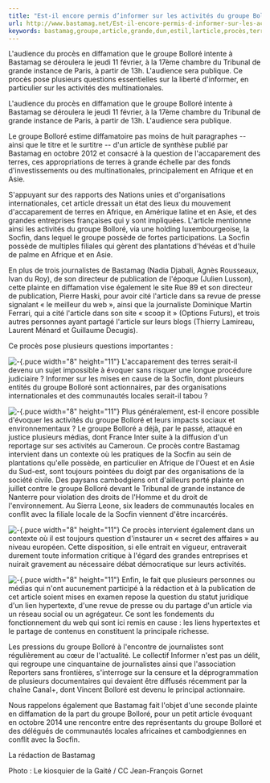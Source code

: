 ```yaml
---
title: "Est-il encore permis d’informer sur les activités du groupe Bolloré ?"
url: http://www.bastamag.net/Est-il-encore-permis-d-informer-sur-les-activites-du-groupe-Bollore
keywords: bastamag,groupe,article,grande,dun,estil,larticle,procès,terres,socfin,dinformer,bolloré,permis,activités
---
```

L'audience du procès en diffamation que le groupe Bolloré intente à Bastamag se déroulera le jeudi 11 février, à la 17ème chambre du Tribunal de grande instance de Paris, à partir de 13h. L'audience sera publique. Ce procès pose plusieurs questions essentielles sur la liberté d'informer, en particulier sur les activités des multinationales.

L'audience du procès en diffamation que le groupe Bolloré intente à Bastamag se déroulera le jeudi 11 février, à la 17ème chambre du Tribunal de grande instance de Paris, à partir de 13h. L'audience sera publique.

Le groupe Bolloré estime diffamatoire pas moins de huit paragraphes -- ainsi que le titre et le surtitre -- d'un article de synthèse publié par Bastamag en octobre 2012 et consacré à la question de l'accaparement des terres, ces appropriations de terres à grande échelle par des fonds d'investissements ou des multinationales, principalement en Afrique et en Asie.

S'appuyant sur des rapports des Nations unies et d'organisations internationales, cet article dressait un état des lieux du mouvement d'accaparement de terres en Afrique, en Amérique latine et en Asie, et des grandes entreprises françaises qui y sont impliquées. L'article mentionne ainsi les activités du groupe Bolloré, via une holding luxembourgeoise, la Socfin, dans lequel le groupe possède de fortes participations. La Socfin possède de multiples filiales qui gèrent des plantations d'hévéas et d'huile de palme en Afrique et en Asie.

En plus de trois journalistes de Bastamag (Nadia Djabali, Agnès Rousseaux, Ivan du Roy), de son directeur de publication de l'époque (Julien Lusson), cette plainte en diffamation vise également le site Rue 89 et son directeur de publication, Pierre Haski, pour avoir cité l'article dans sa revue de presse signalant « le meilleur du web », ainsi que la journaliste Dominique Martin Ferrari, qui a cité l'article dans son site « scoop it » (Options Futurs), et trois autres personnes ayant partagé l'article sur leurs blogs (Thierry Lamireau, Laurent Ménard et Guillaume Decugis).

Ce procès pose plusieurs questions importantes :

![-](squelettes-dist/puce.gif){.puce width="8" height="11"} L'accaparement des terres serait-il devenu un sujet impossible à évoquer sans risquer une longue procédure judiciaire ? Informer sur les mises en cause de la Socfin, dont plusieurs entités du groupe Bolloré sont actionnaires, par des organisations internationales et des communautés locales serait-il tabou ?

![-](squelettes-dist/puce.gif){.puce width="8" height="11"} Plus généralement, est-il encore possible d'évoquer les activités du groupe Bolloré et leurs impacts sociaux et environnementaux ? Le groupe Bolloré a déjà, par le passé, attaqué en justice plusieurs médias, dont France Inter suite à la diffusion d'un reportage sur ses activités au Cameroun. Ce procès contre Bastamag intervient dans un contexte où les pratiques de la Socfin au sein de plantations qu'elle possède, en particulier en Afrique de l'Ouest et en Asie du Sud-est, sont toujours pointées du doigt par des organisations de la société civile. Des paysans cambodgiens ont d'ailleurs porté plainte en juillet contre le groupe Bolloré devant le Tribunal de grande instance de Nanterre pour violation des droits de l'Homme et du droit de l'environnement. Au Sierra Leone, six leaders de communautés locales en conflit avec la filiale locale de la Socfin viennent d'être incarcérés.

![-](squelettes-dist/puce.gif){.puce width="8" height="11"} Ce procès intervient également dans un contexte où il est toujours question d'instaurer un « secret des affaires » au niveau européen. Cette disposition, si elle entrait en vigueur, entraverait durement toute information critique à l'égard des grandes entreprises et nuirait gravement au nécessaire débat démocratique sur leurs activités.

![-](squelettes-dist/puce.gif){.puce width="8" height="11"} Enfin, le fait que plusieurs personnes ou médias qui n'ont aucunement participé à la rédaction et à la publication de cet article soient mises en examen repose la question du statut juridique d'un lien hypertexte, d'une revue de presse ou du partage d'un article via un réseau social ou un agrégateur. Ce sont les fondements du fonctionnement du web qui sont ici remis en cause : les liens hypertextes et le partage de contenus en constituent la principale richesse.

Les pressions du groupe Bolloré à l'encontre de journalistes sont régulièrement au cœur de l'actualité. Le collectif Informer n'est pas un délit, qui regroupe une cinquantaine de journalistes ainsi que l'association Reporters sans frontières, s'interroge sur la censure et la déprogrammation de plusieurs documentaires qui devaient être diffusés récemment par la chaîne Canal+, dont Vincent Bolloré est devenu le principal actionnaire.

Nous rappelons également que Bastamag fait l'objet d'une seconde plainte en diffamation de la part du groupe Bolloré, pour un petit article évoquant en octobre 2014 une rencontre entre des représentants du groupe Bolloré et des délégués de communautés locales africaines et cambodgiennes en conflit avec la Socfin.

La rédaction de Bastamag

Photo : Le kiosquier de la Gaité / CC Jean-François Gornet
